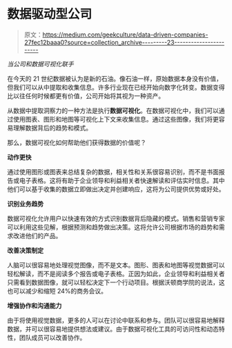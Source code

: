 # 数据驱动型公司

> 原文：<https://medium.com/geekculture/data-driven-companies-27fec12baaa0?source=collection_archive---------23----------------------->

*当公司和数据可视化联手*

在今天的 21 世纪数据被认为是新的石油。像石油一样，原始数据本身没有价值，但我们可以从中提取和收集信息。许多行业现在已经开始向数字化转变。数据变得比以往任何时候都更有价值，公司开始将其视为一种资产。

从数据中提取洞察力的一种方法是执行**数据可视化**。在数据可视化中，我们可以通过使用图表、图形和地图等可视化上下文来收集信息。通过这些图像，我们将更容易理解数据背后的趋势和模式。

那么，数据可视化如何帮助他们获得数据的价值呢？

**动作更快**

通过使用图形或图表来总结复杂的数据，相关性和关系很容易识别，而不是书面报告或电子表格。这将有助于企业领导和利益相关者快速解读和评估实时信息。其中他们可以基于收集的数据立即做出决定并创建响应，这将为公司提供优势或好处。

**识别业务趋势**

数据可视化允许用户以快速有效的方式识别数据背后隐藏的模式。销售和营销专家可以利用这些见解，根据预测和趋势做出决策。这将允许公司根据市场的趋势和需求改进他们的产品。

**改善决策制定**

人脑可以很容易地处理视觉图像，而不是文本。图形、图表和地图等视觉数据可以轻松解读，而不是阅读多个报告或电子表格。正因为如此，企业领导和利益相关者只需看到数据图像，就可以轻松决定下一个行动项目。根据沃顿商学院的说法，这也可以减少和缩短 24%的商务会议。

**增强协作和沟通能力**

由于将使用视觉数据，更多的人可以在讨论中联系和参与。团队可以很容易地解释数据，并可以很容易地提供想法或建议。由于数据可视化工具的可访问性和动态特性，团队成员可以改善协作。